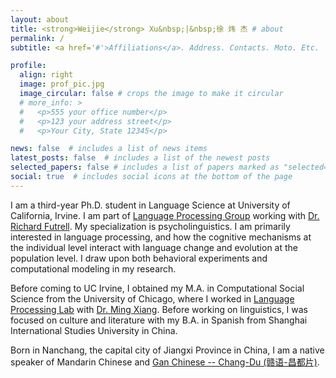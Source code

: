 ```yaml
---
layout: about
title: <strong>Weijie</strong> Xu&nbsp;|&nbsp;徐 炜 杰 # about
permalink: /
subtitle: <a href='#'>Affiliations</a>. Address. Contacts. Moto. Etc.

profile:
  align: right
  image: prof_pic.jpg
  image_circular: false # crops the image to make it circular
  # more_info: >
  #   <p>555 your office number</p>
  #   <p>123 your address street</p>
  #   <p>Your City, State 12345</p>

news: false  # includes a list of news items
latest_posts: false  # includes a list of the newest posts
selected_papers: false # includes a list of papers marked as "selected={true}"
social: true  # includes social icons at the bottom of the page
---
```


I am a third-year Ph.D. student in Language Science at University of California, Irvine. I am part of [Language Processing Group](https://langprocgroup.github.io/) working with [Dr. Richard Futrell](https://www.socsci.uci.edu/~rfutrell/). My specialization is psycholinguistics. I am primarily interested in language processing, and how the cognitive mechanisms at the individual level interact with language change and evolution at the population level. I draw upon both behavioral experiments and computational modeling in my research.

Before coming to UC Irvine, I obtained my M.A. in Computational Social Science from the University of Chicago, where I worked in [Language Processing Lab](https://lucian.uchicago.edu/blogs/lpl/) with [Dr. Ming Xiang](https://lucian.uchicago.edu/blogs/mingxiang/). Before working on linguistics, I was focused on culture and literature with my B.A. in Spanish from Shanghai International Studies University in China.

Born in Nanchang, the capital city of Jiangxi Province in China, I am a native speaker of Mandarin Chinese and [Gan Chinese -- Chang-Du (赣语-昌都片)](https://en.wikipedia.org/wiki/Chang-Du_Gan).